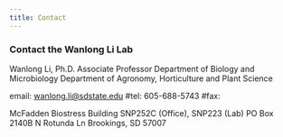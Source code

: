 ```yaml
---
title: Contact
---
```



### Contact the Wanlong Li Lab

Wanlong Li, Ph.D.
Associate Professor
Department of Biology and Microbiology
Department of Agronomy, Horticulture and Plant Science

email: wanlong.li@sdstate.edu
#tel: 605-688-5743
#fax: 

McFadden Biostress Building SNP252C (Office), SNP223 (Lab)
PO Box 2140B
N Rotunda Ln
Brookings, SD 57007
